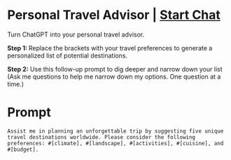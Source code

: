

# Personal Travel Advisor | [Start Chat](https://gptcall.net/chat.html?data=%7B%22contact%22%3A%7B%22id%22%3A%22acbf3f44-1189-4cf0-a70d-c14f49a9dca8%22%2C%22flow%22%3Atrue%7D%7D)
<p>Turn ChatGPT into your personal travel advisor.</p><p><strong>Step 1: </strong>Replace the brackets with your travel preferences to generate a personalized list of potential destinations. </p><p><strong>Step 2:</strong> Use this follow-up prompt to dig deeper and narrow down your list (Ask me questions to help me narrow down my options. One question at a time.)</p>

# Prompt

```
Assist me in planning an unforgettable trip by suggesting five unique travel destinations worldwide. Please consider the following preferences: #[climate], #[landscape], #[activities], #[cuisine], and #[budget].
```





